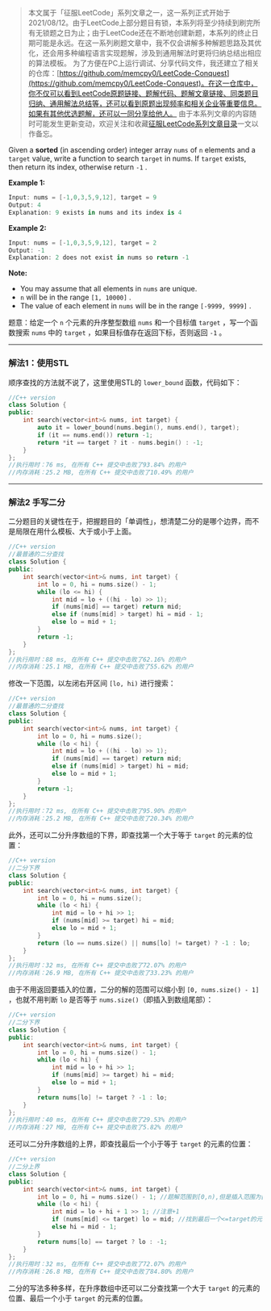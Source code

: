 > 本文属于「征服LeetCode」系列文章之一，这一系列正式开始于2021/08/12。由于LeetCode上部分题目有锁，本系列将至少持续到刷完所有无锁题之日为止；由于LeetCode还在不断地创建新题，本系列的终止日期可能是永远。在这一系列刷题文章中，我不仅会讲解多种解题思路及其优化，还会用多种编程语言实现题解，涉及到通用解法时更将归纳总结出相应的算法模板。
> <b></b>
> 为了方便在PC上运行调试、分享代码文件，我还建立了相关的仓库：[https://github.com/memcpy0/LeetCode-Conquest](https://github.com/memcpy0/LeetCode-Conquest)。在这一仓库中，你不仅可以看到LeetCode原题链接、题解代码、题解文章链接、同类题目归纳、通用解法总结等，还可以看到原题出现频率和相关企业等重要信息。如果有其他优选题解，还可以一同分享给他人。
> <b></b>
> 由于本系列文章的内容随时可能发生更新变动，欢迎关注和收藏[征服LeetCode系列文章目录](https://memcpy0.blog.csdn.net/article/details/119656559)一文以作备忘。

Given a **sorted** (in ascending order) integer array `nums` of `n` elements and a `target` value, write a function to search `target` in nums. If `target` exists, then return its index, otherwise return `-1` .


**Example 1:**

```swift
Input: nums = [-1,0,3,5,9,12], target = 9
Output: 4
Explanation: 9 exists in nums and its index is 4
```

**Example 2:**

```swift
Input: nums = [-1,0,3,5,9,12], target = 2
Output: -1
Explanation: 2 does not exist in nums so return -1
```

 

**Note:**
- You may assume that all elements in `nums` are unique.
 -  `n` will be in the range `[1, 10000]` .
-  The value of each element in `nums` will be in the range `[-9999, 9999]` .

 
题意：给定一个 `n` 个元素的升序整型数组 `nums` 和一个目标值 `target` ，写一个函数搜索 `nums` 中的 `target` ，如果目标值存在返回下标，否则返回 `-1` 。

---
### 解法1：使用STL
顺序查找的方法就不说了，这里使用STL的 `lower_bound` 函数，代码如下：
```cpp
//C++ version
class Solution {
public:
    int search(vector<int>& nums, int target) {
        auto it = lower_bound(nums.begin(), nums.end(), target);
        if (it == nums.end()) return -1;
        return *it == target ? it - nums.begin() : -1;
    }
};
//执行用时：76 ms, 在所有 C++ 提交中击败了93.84% 的用户
//内存消耗：25.2 MB, 在所有 C++ 提交中击败了10.49% 的用户
```

---
### 解法2 手写二分
二分题目的关键性在于，把握题目的「单调性」，想清楚二分的是哪个边界，而不是局限在用什么模板、大于或小于上面。
```cpp
//C++ version
//最普通的二分查找
class Solution {
public:
    int search(vector<int>& nums, int target) {
        int lo = 0, hi = nums.size() - 1;
        while (lo <= hi) {
            int mid = lo + ((hi - lo) >> 1);
            if (nums[mid] == target) return mid;
            else if (nums[mid] > target) hi = mid - 1;
            else lo = mid + 1;
        }
        return -1;
    }
};
//执行用时：88 ms, 在所有 C++ 提交中击败了62.16% 的用户
//内存消耗：25.1 MB, 在所有 C++ 提交中击败了55.62% 的用户
```
修改一下范围，以左闭右开区间 `[lo, hi)` 进行搜索：
```cpp
//C++ version
//最普通的二分查找
class Solution {
public:
    int search(vector<int>& nums, int target) {
        int lo = 0, hi = nums.size();
        while (lo < hi) {
            int mid = lo + ((hi - lo) >> 1);
            if (nums[mid] == target) return mid;
            else if (nums[mid] > target) hi = mid;
            else lo = mid + 1;
        }
        return -1;
    }
};
//执行用时：72 ms, 在所有 C++ 提交中击败了95.90% 的用户
//内存消耗：25.2 MB, 在所有 C++ 提交中击败了20.34% 的用户
```
此外，还可以二分升序数组的下界，即查找第一个大于等于 `target` 的元素的位置：
```cpp
//C++ version
//二分下界
class Solution {
public:
    int search(vector<int>& nums, int target) {
        int lo = 0, hi = nums.size();
        while (lo < hi) {
            int mid = lo + hi >> 1;
            if (nums[mid] >= target) hi = mid; 
            else lo = mid + 1;  
        }
        return (lo == nums.size() || nums[lo] != target) ? -1 : lo;
    }
}; 
//执行用时：32 ms, 在所有 C++ 提交中击败了72.07% 的用户
//内存消耗：26.9 MB, 在所有 C++ 提交中击败了33.23% 的用户
```
由于不用返回要插入的位置，二分的解的范围可以缩小到 `[0, nums.size() - 1]` ，也就不用判断 `lo` 是否等于 `nums.size()`（即插入到数组尾部）：
```cpp
//C++ version
//二分下界
class Solution {
public:
    int search(vector<int>& nums, int target) {
        int lo = 0, hi = nums.size() - 1;
        while (lo < hi) {
            int mid = lo + hi >> 1;
            if (nums[mid] >= target) hi = mid; 
            else lo = mid + 1;  
        }
        return nums[lo] != target ? -1 : lo;
    }
};
//执行用时：40 ms, 在所有 C++ 提交中击败了29.53% 的用户
//内存消耗：27 MB, 在所有 C++ 提交中击败了5.82% 的用户
```
还可以二分升序数组的上界，即查找最后一个小于等于 `target` 的元素的位置：
```cpp
//C++ version
//二分上界
class Solution {
public:
    int search(vector<int>& nums, int target) {
        int lo = 0, hi = nums.size() - 1; //题解范围到[0,n),但是插入范围为[0,n],插入时特判结果下标为0的位置
        while (lo < hi) {
            int mid = lo + hi + 1 >> 1; //注意+1
            if (nums[mid] <= target) lo = mid; //找到最后一个<=target的元素位置
            else hi = mid - 1;
        }
        return nums[lo] == target ? lo : -1;
    }
};
//执行用时：32 ms, 在所有 C++ 提交中击败了72.07% 的用户
//内存消耗：26.8 MB, 在所有 C++ 提交中击败了84.80% 的用户
```
二分的写法多种多样，在升序数组中还可以二分查找第一个大于 `target` 的元素的位置、最后一个小于 `target` 的元素的位置。
